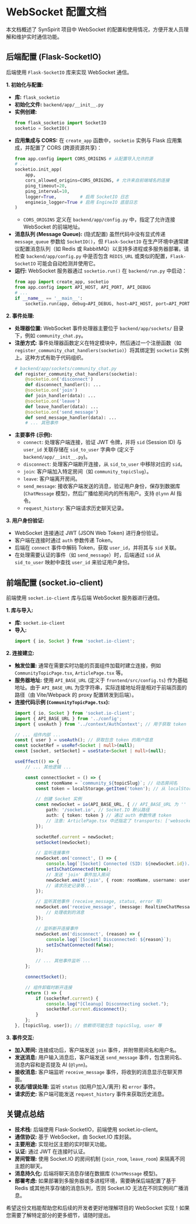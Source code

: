 # WebSocket 配置文档

本文档概述了 SynSpirit 项目中 WebSocket 的配置和使用情况，方便开发人员理解和维护实时通信功能。

## 后端配置 (Flask-SocketIO)

后端使用 `Flask-SocketIO` 库来实现 WebSocket 通信。

**1. 初始化与配置:**

*   **库:** `flask_socketio`
*   **初始化文件:** `backend/app/__init__.py`
*   **实例创建:**
    ```python
    from flask_socketio import SocketIO
    socketio = SocketIO()
    ```
*   **应用集成与 CORS:** 在 `create_app` 函数中，`socketio` 实例与 Flask 应用集成，并配置了 CORS (跨源资源共享)：
    ```python
    from app.config import CORS_ORIGINS # 从配置导入允许的源
    # ...
    socketio.init_app(
        app,
        cors_allowed_origins=CORS_ORIGINS, # 允许来自前端域名的连接
        ping_timeout=20,
        ping_interval=10,
        logger=True,         # 启用 SocketIO 日志
        engineio_logger=True # 启用 EngineIO 底层日志
    )
    ```
    *   `CORS_ORIGINS` 定义在 `backend/app/config.py` 中，指定了允许连接 WebSocket 的前端地址。
*   **消息队列 (Message Queue):** (隐式配置) 虽然代码中没有显式传递 `message_queue` 参数给 `SocketIO()`，但 `Flask-SocketIO` 在生产环境中通常建议配置消息队列（如 Redis 或 RabbitMQ）以支持多进程或多服务器部署。请检查 `backend/app/config.py` 中是否包含 `REDIS_URL` 或类似的配置，`Flask-SocketIO` 可能会自动检测并使用它。
*   **运行:** WebSocket 服务器通过 `socketio.run()` 在 `backend/run.py` 中启动：
    ```python
    from app import create_app, socketio
    from app.config import API_HOST, API_PORT, API_DEBUG
    # ...
    if __name__ == '__main__':
        socketio.run(app, debug=API_DEBUG, host=API_HOST, port=API_PORT)
    ```

**2. 事件处理:**

*   **处理器位置:** WebSocket 事件处理器主要位于 `backend/app/sockets/` 目录下，例如 `community_chat.py`。
*   **注册方式:** 事件处理器函数定义在特定模块中，然后通过一个注册函数（如 `register_community_chat_handlers(socketio)`）将其绑定到 `socketio` 实例上。这种方式有助于代码组织。
    ```python
    # backend/app/sockets/community_chat.py
    def register_community_chat_handlers(socketio):
        @socketio.on('disconnect')
        def disconnect_handler(): ...
        @socketio.on('join')
        def join_handler(data): ...
        @socketio.on('leave')
        def leave_handler(data): ...
        @socketio.on('send_message')
        def send_message_handler(data): ...
        # ... 其他事件
    ```
*   **主要事件 (示例):**
    *   `connect`: 处理客户端连接，验证 JWT 令牌，并将 `sid` (Session ID) 与 `user_id` 关联存储在 `sid_to_user` 字典中 (定义于 `backend/app/__init__.py`)。
    *   `disconnect`: 处理客户端断开连接，从 `sid_to_user` 中移除对应的 `sid`。
    *   `join`: 客户端加入特定房间（如 `community_topicSlug`）。
    *   `leave`: 客户端离开房间。
    *   `send_message`: 接收客户端发送的消息，验证用户身份，保存到数据库 (`ChatMessage` 模型)，然后广播给房间内的所有用户。支持 `@lynn` AI 指令。
    *   `request_history`: 客户端请求历史聊天记录。

**3. 用户身份验证:**

*   WebSocket 连接通过 JWT (JSON Web Token) 进行身份验证。
*   客户端在连接时通过 `auth` 参数传递 Token。
*   后端在 `connect` 事件中解码 Token，获取 `user_id`，并将其与 `sid` 关联。
*   在处理需要认证的事件（如 `send_message`）时，后端通过 `sid` 从 `sid_to_user` 映射中查找 `user_id` 来验证用户身份。

## 前端配置 (socket.io-client)

前端使用 `socket.io-client` 库与后端 WebSocket 服务器进行通信。

**1. 库与导入:**

*   **库:** `socket.io-client`
*   **导入:**
    ```typescript
    import { io, Socket } from 'socket.io-client';
    ```

**2. 连接建立:**

*   **触发位置:** 通常在需要实时功能的页面组件加载时建立连接，例如 `CommunityTopicPage.tsx`, `ArticlePage.tsx` 等。
*   **服务器地址:** 使用 `API_BASE_URL` (定义于 `frontend/src/config.ts`) 作为基础地址。由于 `API_BASE_URL` 为空字符串，实际连接地址将是相对于前端页面的路径（由 Vite/Webpack 的 proxy 配置转发到后端）。
*   **连接代码示例 (`CommunityTopicPage.tsx`):**
    ```typescript
    import { io, Socket } from 'socket.io-client';
    import { API_BASE_URL } from '../config';
    import { useAuth } from '../context/AuthContext'; // 用于获取 token

    // ... 组件内部 ...
    const { user } = useAuth(); // 获取包含 token 的用户信息
    const socketRef = useRef<Socket | null>(null);
    const [socket, setSocket] = useState<Socket | null>(null);

    useEffect(() => {
        // ... 其他逻辑 ...

        const connectSocket = () => {
            const roomName = `community_${topicSlug}`; // 动态房间名
            const token = localStorage.getItem('token'); // 从 localStorage 获取 token

            // 创建 Socket 实例
            const newSocket = io(API_BASE_URL, { // API_BASE_URL 为 ''
                path: '/socket.io', // Socket.IO 默认路径
                auth: { token: token } // 通过 auth 参数传递 token
                // 注意: ArticlePage.tsx 中还指定了 transports: ['websocket']
            });

            socketRef.current = newSocket;
            setSocket(newSocket);

            // 监听连接事件
            newSocket.on('connect', () => {
                console.log(`[Socket] Connected (SID: ${newSocket.id}). Emitting join...`);
                setIsChatConnected(true);
                // 发送 'join' 事件加入房间
                newSocket.emit('join', { room: roomName, username: user?.nickname || 'Anonymous' });
                // 请求历史记录等...
            });

            // 监听其他事件 (receive_message, status, error 等)
            newSocket.on('receive_message', (message: RealtimeChatMessage) => {
                // 处理收到的消息
            });

            // 监听断开连接事件
            newSocket.on('disconnect', (reason) => {
                console.log(`[Socket] Disconnected: ${reason}`);
                setIsChatConnected(false);
            });

            // ... 其他事件监听 ...
        };

        connectSocket();

        // 组件卸载时断开连接
        return () => {
            if (socketRef.current) {
                console.log("[Cleanup] Disconnecting socket.");
                socketRef.current.disconnect();
            }
        };
    }, [topicSlug, user]); // 依赖项可能包含 topicSlug, user 等
    ```

**3. 事件交互:**

*   **加入房间:** 连接成功后，客户端发送 `join` 事件，并附带房间名和用户名。
*   **发送消息:** 用户输入消息后，客户端发送 `send_message` 事件，包含房间名、消息内容和是否提及 AI (`@lynn`)。
*   **接收消息:** 客户端监听 `receive_message` 事件，将收到的消息显示在聊天界面。
*   **状态/错误处理:** 监听 `status` (如用户加入/离开) 和 `error` 事件。
*   **请求历史:** 客户端可能发送 `request_history` 事件来获取历史消息。

## 关键点总结

*   **技术栈:** 后端使用 Flask-SocketIO，前端使用 socket.io-client。
*   **通信协议:** 基于 WebSocket，由 Socket.IO 库封装。
*   **主要用途:** 实现社区主题的实时聊天功能。
*   **认证:** 通过 JWT 在连接时认证。
*   **房间管理:** 使用 Socket.IO 的房间机制 (`join_room`, `leave_room`) 来隔离不同主题的聊天。
*   **消息持久化:** 后端将聊天消息存储在数据库 (`ChatMessage` 模型)。
*   **部署考虑:** 如果部署到多服务器或多进程环境，需要确保后端配置了基于 Redis 或其他共享存储的消息队列，否则 Socket.IO 无法在不同实例间广播消息。

希望这份文档能帮助您和后续的开发者更好地理解项目的 WebSocket 实现！如果您需要了解特定部分的更多细节，请随时提出。